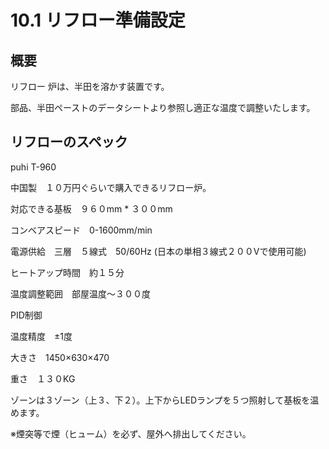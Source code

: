 # 10.1 リフロー準備設定

## 概要

リフロー 炉は、半田を溶かす装置です。

部品、半田ペーストのデータシートより参照し適正な温度で調整いたします。

## リフローのスペック

puhi T-960

中国製　１０万円ぐらいで購入できるリフロー炉。

対応できる基板　９６０mm * ３００mm

コンベアスピード　0-1600mm/min

電源供給　三層　５線式　50/60Hz (日本の単相３線式２００Vで使用可能)

ヒートアップ時間　約１５分

温度調整範囲　部屋温度〜３００度

PID制御

温度精度　±1度

大きさ　1450×630×470

重さ　１３０KG

ゾーンは３ゾーン（上３、下２）。上下からLEDランプを５つ照射して基板を温めます。

※煙突等で煙（ヒューム）を必ず、屋外へ排出してください。
